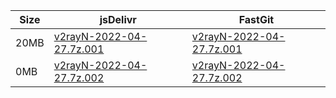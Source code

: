 |    Size   |     jsDelivr  | FastGit |
|  ---  |  ---  |  ---  |
| 20MB | [v2rayN-2022-04-27.7z.001](https://cdn.jsdelivr.net/gh/googleians/v2rayN-32@main/v2rayN-2022-04-27.7z.001) | [v2rayN-2022-04-27.7z.001](https://raw.fastgit.org/googleians/v2rayN-32/main/v2rayN-2022-04-27.7z.001) |
| 0MB | [v2rayN-2022-04-27.7z.002](https://cdn.jsdelivr.net/gh/googleians/v2rayN-32@main/v2rayN-2022-04-27.7z.002) | [v2rayN-2022-04-27.7z.002](https://raw.fastgit.org/googleians/v2rayN-32/main/v2rayN-2022-04-27.7z.002) |
